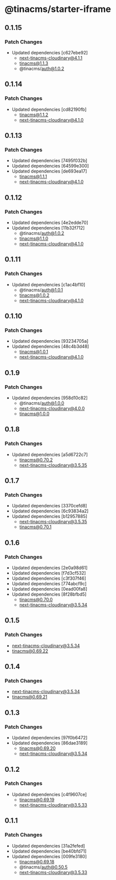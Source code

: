 # @tinacms/starter-iframe

## 0.1.15

### Patch Changes

- Updated dependencies [c627ebe92]
  - next-tinacms-cloudinary@4.1.1
  - tinacms@1.1.3
  - @tinacms/auth@1.0.2

## 0.1.14

### Patch Changes

- Updated dependencies [cd82190fb]
  - tinacms@1.1.2
  - next-tinacms-cloudinary@4.1.0

## 0.1.13

### Patch Changes

- Updated dependencies [7495f032b]
- Updated dependencies [64599e300]
- Updated dependencies [de693ea17]
  - tinacms@1.1.1
  - next-tinacms-cloudinary@4.1.0

## 0.1.12

### Patch Changes

- Updated dependencies [4e2edde70]
- Updated dependencies [11b32f712]
  - @tinacms/auth@1.0.2
  - tinacms@1.1.0
  - next-tinacms-cloudinary@4.1.0

## 0.1.11

### Patch Changes

- Updated dependencies [c1ac4bf10]
  - @tinacms/auth@1.0.1
  - tinacms@1.0.2
  - next-tinacms-cloudinary@4.1.0

## 0.1.10

### Patch Changes

- Updated dependencies [93234705a]
- Updated dependencies [48c4b3d48]
  - tinacms@1.0.1
  - next-tinacms-cloudinary@4.1.0

## 0.1.9

### Patch Changes

- Updated dependencies [958d10c82]
  - @tinacms/auth@1.0.0
  - next-tinacms-cloudinary@4.0.0
  - tinacms@1.0.0

## 0.1.8

### Patch Changes

- Updated dependencies [a5d6722c7]
  - tinacms@0.70.2
  - next-tinacms-cloudinary@3.5.35

## 0.1.7

### Patch Changes

- Updated dependencies [3370cefd8]
- Updated dependencies [6c93834a2]
- Updated dependencies [b12957885]
  - next-tinacms-cloudinary@3.5.35
  - tinacms@0.70.1

## 0.1.6

### Patch Changes

- Updated dependencies [2e0a98d61]
- Updated dependencies [f7d3cf532]
- Updated dependencies [c3f307f46]
- Updated dependencies [774abcf9c]
- Updated dependencies [0ead00fa8]
- Updated dependencies [8f28bfbd5]
  - tinacms@0.70.0
  - next-tinacms-cloudinary@3.5.34

## 0.1.5

### Patch Changes

- next-tinacms-cloudinary@3.5.34
- tinacms@0.69.22

## 0.1.4

### Patch Changes

- next-tinacms-cloudinary@3.5.34
- tinacms@0.69.21

## 0.1.3

### Patch Changes

- Updated dependencies [97f0b6472]
- Updated dependencies [86dae3189]
  - tinacms@0.69.20
  - next-tinacms-cloudinary@3.5.34

## 0.1.2

### Patch Changes

- Updated dependencies [c4f9607ce]
  - tinacms@0.69.19
  - next-tinacms-cloudinary@3.5.33

## 0.1.1

### Patch Changes

- Updated dependencies [31a2fefed]
- Updated dependencies [be40bfd71]
- Updated dependencies [009fe3180]
  - tinacms@0.69.18
  - @tinacms/auth@0.50.5
  - next-tinacms-cloudinary@3.5.33
